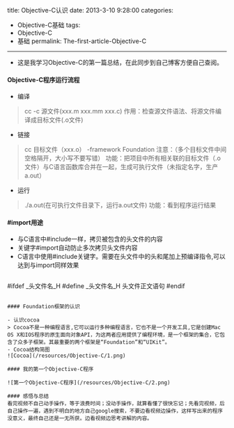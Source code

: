 title: Objective-C认识
date: 2013-3-10 9:28:00
categories:
- Objective-C基础
tags:
- Objective-C
- 基础
permalink: The-first-article-Objective-C
---

- 这是我学习Objective-C的第一篇总结，在此同步到自己博客方便自己查阅。

<!-- more -->

#### Objective-C程序运行流程

- 编译

> cc -c 源文件(xxx.m xxx.mm xxx.c)
> 作用：检查源文件语法、将源文件编译成目标文件(.o文件)

- 链接

> cc 目标文件（xxx.o） -framework Foundation
> 注意：（多个目标文件中间空格隔开，大小写不要写错）
> 功能：把项目中所有相关联的目标文件（.o文件）与C语言函数库合并在一起，生成可执行文件（未指定名字，生产a.out）

- 运行

> ./a.out(在可执行文件目录下，运行a.out文件)
> 功能：看到程序运行结果

#### #import用途
- 与C语言中#include一样，拷贝被包含的头文件的内容
- 关键字#import自动防止多次拷贝头文件内容
- C语言中使用#include关键字。需要在头文件中的头和尾加上预编译指令,可以达到与import同样效果
> ```
#ifdef _头文件名_H
#define _头文件名_H
头文件正文语句
#endif
```

#### Foundation框架的认识

- 认识cocoa
> Cocoa不是一种编程语言,它可以运行多种编程语言，它也不是一个开发工具,它是创建Mac OS X和IOS程序的原生面向对象API，为这两者应用提供了编程环境，是一个框架的集合，它包含了众多子框架。其最重要的两个框架是“Foundation”和“UIKit”。
- Cocoa结构简图
![Cocoa](/resources/Objective-C/1.png)

#### 我的第一个Objective-C程序

![第一个Objective-C程序](/resources/Objective-C/2.png)

#### 感悟与总结
看完视频不自己动手操作，等于浪费时间；没动手操作，就算看懂了很快忘记；先看完视频，后自己操作一遍，遇到不明白的地方自己google搜索，不要边看视频边操作，这样写出来的程序没意义，最终自己还是一无所获。边看视频边思考讲解的内容。